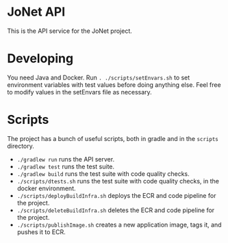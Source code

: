# JoNet API
This is the API service for the JoNet project.

# Developing
You need Java and Docker. Run `. ./scripts/setEnvars.sh` to set environment variables with test
values before doing anything else. Feel free to modify values in the setEnvars file as necessary.

# Scripts
The project has a bunch of useful scripts, both in gradle and in the `scripts` directory.

- `./gradlew run` runs the API server.
- `./gradlew test` runs the test suite.
- `./gradlew build` runs the test suite with code quality checks.
- `./scripts/dtests.sh` runs the test suite with code quality checks, in the docker environment.
- `./scripts/deployBuildInfra.sh` deploys the ECR and code pipeline for the project.
- `./scripts/deleteBuildInfra.sh` deletes the ECR and code pipeline for the project.
- `./scripts/publishImage.sh` creates a new application image, tags it, and pushes it to ECR.

